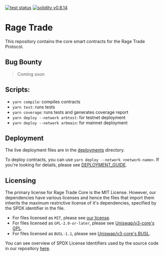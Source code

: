 <p>
    <a href="https://github.com/rage-trade/perpswap-contracts/actions"><img alt="test status" src="https://github.com/rage-trade/perpswap-contracts/actions/workflows/tests.yml/badge.svg"></a>
    <a href="https://solidity.readthedocs.io/en/v0.8.14/"><img alt="solidity v0.8.14" src="https://badgen.net/badge/solidity/v0.8.14/blue"></a>
</p>

# Rage Trade

This repository contains the core smart contracts for the Rage Trade Protocol.

## Bug Bounty

> Coming soon

## Scripts:

- `yarn compile`: compiles contracts
- `yarn test`: runs tests
- `yarn coverage`: runs tests and generates coverage report
- `yarn deploy --network arbtest`: for testnet deployment
- `yarn deploy --network arbmain`: for mainnet deployment

## Deployment

The live deployment files are in the [deployments](./deployments/) directory.

To deploy contracts, you can use `yarn deploy --network <network-name>`. If you're looking for details, please see [DEPLOYMENT_GUIDE](./DEPLOYMENT_GUIDE.md).

## Licensing

The primary license for Rage Trade Core is the MIT License. However, our dependencies have various licenses and hence the files that import them inherits the maximum restrictive license of it's dependencies, specified by the SPDX identifier in the file.

- For files licensed as `MIT`, please see [our license](./LICENSE).
- For files licensed as `GPL-2.0-or-later`, please see [Uniswap/v3-core's GPL](https://github.com/Uniswap/v3-core/blob/main/contracts/libraries/LICENSE_GPL).
- For files licensed as `BUSL-1.1`, please see [Uniswap/v3-core's BUSL](https://github.com/Uniswap/v3-core/blob/main/LICENSE).

You can see overview of SPDX License Identifiers used by the source code in our repository [here](./LICENSE_OVERVIEW.md).
